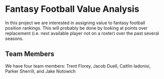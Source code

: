 # Fantasy Football Value Analysis

In this project we are interested in assigning value to fantasy football position rankings. This will probably be done by looking at points over replacement (i.e. next available player not on a roster) over the past several seasons.

## Team Members

We have four team members: Trent Florey, Jacob Duell, Caitlin Iadonisi, Parker Sherrill, and Jake Notowich

